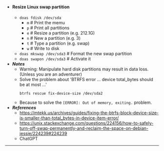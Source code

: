 - #### Resize Linux swap partition
    - `doas fdisk /dev/sda`
        - `m` # Print the memu
        - `p` # Print all partitions
        - `e` # Resize a partition (e.g. 212.1G)
        - `n` # New a partition (e.g. 3)
        - `t` # Type a partition (e.g. swap)
        - `w` # Write to disk
    - `doas mkswap /dev/sda3` # Format the new swap partition
    - `doas swapon /dev/sda3`  # Activate it
- ***Notes***
    - Warning: Manipulate hard disk partitions may result in data loss. (Unless you are an adventurer)
    - Solve the problem about 'BTRFS error ... device total_bytes should be at most ...'
      ```
      btrfs rescue fix-device-size /dev/sda2
      ```
    - Because to solve the `[ERROR]: Out of memory, exiting.` problem. 
- ***References***
    - https://mtekk.us/archives/guides/fixing-the-btrfs-block-device-size-is-smaller-than-total_bytes-in-device-item-error/
    - https://unix.stackexchange.com/questions/224156/how-to-safely-turn-off-swap-permanently-and-reclaim-the-space-on-debian-jessie/224239#224239
    - ChatGPT
- ---
